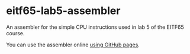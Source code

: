 # eitf65-lab5-assembler
An assembler for the simple CPU instructions used in lab 5 of the EITF65 course.

You can use the assembler online [using GitHub pages](https://exawken.github.io/eitf65-lab5-assembler/assembler).
